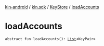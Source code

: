 [kin-android](../../index.md) / [kin.sdk](../index.md) / [KeyStore](index.md) / [loadAccounts](./load-accounts.md)

# loadAccounts

`abstract fun loadAccounts(): `[`List`](https://kotlinlang.org/api/latest/jvm/stdlib/kotlin.collections/-list/index.html)`<KeyPair>`